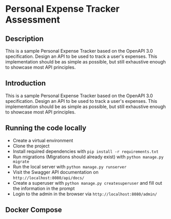# Personal Expense Tracker Assessment

## Description 
This is a sample Personal Expense Tracker based on the OpenAPI 3.0 specification. Design an API to be used to track a user's expenses. This implementation should be as simple as possible, but still exhaustive enough to showcase most API principles.

## Introduction
This is a sample Personal Expense Tracker based on the OpenAPI 3.0 specification. Design an API to be used to track a user's expenses. This implementation should be as simple as possible, but still exhaustive enough to showcase most API principles.

## Running the code locally
* Create a virtual environment
* Clone the project 
* Install required dependencies with `pip install -r requirements.txt`
* Run migrations (Migrations should already exist) with `python manage.py migrate`
* Run the local server with `python manage.py runserver`
* Visit the Swagger API documentation on `http://localhost:8080/api/docs/`
* Create a superuser with `python manage.py createsuperuser` and fill out the information in the prompt
* Login to the admin in the browser via `http://localhost:8080/admin/`


## Docker Compose
